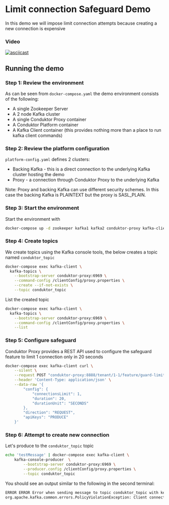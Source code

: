 # Limit connection Safeguard Demo

In this demo we will impose limit connection attempts because creating a new connection is expensive

### Video

[![asciicast](https://asciinema.org/a/mzZ1z9EjoLhilyGZwsx3GLCbC.svg)](https://asciinema.org/a/mzZ1z9EjoLhilyGZwsx3GLCbC)

## Running the demo

### Step 1: Review the environment

As can be seen from `docker-compose.yaml` the demo environment consists of the following:

* A single Zookeeper Server
* A 2 node Kafka cluster
* A single Conduktor Proxy container
* A Conduktor Platform container
* A Kafka Client container (this provides nothing more than a place to run kafka client commands)

### Step 2: Review the platform configuration

`platform-config.yaml` defines 2 clusters:

* Backing Kafka - this is a direct connection to the underlying Kafka cluster hosting the demo
* Proxy - a connection through Conduktor Proxy to the underlying Kafka

Note: Proxy and backing Kafka can use different security schemes. 
In this case the backing Kafka is PLAINTEXT but the proxy is SASL_PLAIN.

### Step 3: Start the environment

Start the environment with

```bash
docker-compose up -d zookeeper kafka1 kafka2 conduktor-proxy kafka-client
```

### Step 4: Create topics

We create topics using the Kafka console tools, the below creates a topic named `conduktor_topic`

```bash
docker-compose exec kafka-client \
  kafka-topics \
    --bootstrap-server conduktor-proxy:6969 \
    --command-config /clientConfig/proxy.properties \
    --create --if-not-exists \
    --topic conduktor_topic
```

List the created topic

```bash
docker-compose exec kafka-client \
  kafka-topics \
    --bootstrap-server conduktor-proxy:6969 \
    --command-config /clientConfig/proxy.properties \
    --list
```

### Step 5: Configure safeguard

Conduktor Proxy provides a REST API used to configure the safeguard feature to limit 1 connection only in 20 seconds

```bash
docker-compose exec kafka-client curl \
    --silent \
    --request POST "conduktor-proxy:8888/tenant/1-1/feature/guard-limit-connection" \
    --header 'Content-Type: application/json' \
    --data-raw '{
        "config": { 
            "connectionsLimit": 1,
            "duration": 20,
            "durationUnit": "SECONDS"
        },
        "direction": "REQUEST",
        "apiKeys": "PRODUCE"
    }'
```

### Step 6: Attempt to create new connection

Let's produce to the `conduktor_topic` topic 

```bash
echo 'testMessage' | docker-compose exec kafka-client \
    kafka-console-producer  \
        --bootstrap-server conduktor-proxy:6969 \
        --producer.config /clientConfig/proxy.properties \
        --topic conduktor_topic
```

You should see an output similar to the following in the second terminal:

```bash
ERROR ERROR Error when sending message to topic conduktor_topic with key: null, value: 1 bytes with error: (org.apache.kafka.clients.producer.internals.ErrorLoggingCallback)                                                                  
org.apache.kafka.common.errors.PolicyViolationException: Client connections exceed the limitation
```
